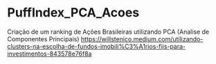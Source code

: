 # PuffIndex_PCA_Acoes
Criação de um ranking de Ações Brasileiras utilizando PCA (Analise de Componentes Principais)
https://willstenico.medium.com/utilizando-clusters-na-escolha-de-fundos-imobili%C3%A1rios-fiis-para-investimentos-843578e76f8a
